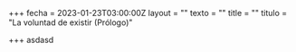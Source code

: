 +++
fecha = 2023-01-23T03:00:00Z
layout = ""
texto = ""
title = ""
titulo = "La voluntad de existir (Prólogo)"

+++
asdasd